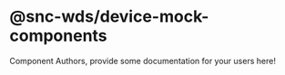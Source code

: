 @snc-wds/device-mock-components
===============================================


Component Authors, provide some documentation for your users here!